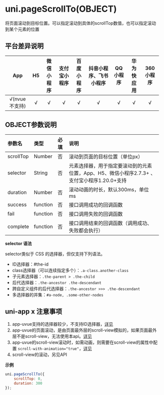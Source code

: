 # uni.pageScrollTo(OBJECT)

将页面滚动到目标位置。可以指定滚动到具体的scrollTop数值，也可以指定滚动到某个元素的位置

## 平台差异说明

|App|H5|微信小程序|支付宝小程序|百度小程序|抖音小程序、飞书小程序|QQ小程序|华为快应用|360小程序|
|:-:|:-:|:-:|:-:|:-:|:-:|:-:|:-:|:-:|
|√(nvue不支持)|√|√|√|√|√|√|√|√|


## OBJECT参数说明

|参数名		|类型		|必填	|说明														|
|:-			|:-			|:-		|:-															|
|scrollTop	|Number		|否		|滚动到页面的目标位置（单位px）								|
|selector	|String		|否		|元素选择器，用于指定要滚动到的元素位置，App、H5、微信小程序2.7.3+ 、支付宝小程序1.20.0+支持|
|duration	|Number		|否		|滚动动画的时长，默认300ms，单位 ms							|
|success	|function	|否		|接口调用成功的回调函数										|
|fail		|function	|否		|接口调用失败的回调函数										|
|complete	|function	|否		|接口调用结束的回调函数（调用成功、失败都会执行）			|

**selector 语法**

selector类似于 CSS 的选择器，但仅支持下列语法。

- ID选择器：#the-id
- class选择器（可以连续指定多个）：`.a-class.another-class`
- 子元素选择器：`.the-parent > .the-child`
- 后代选择器：`.the-ancestor .the-descendant`
- 跨自定义组件的后代选择器：`.the-ancestor >>> .the-descendant`
- 多选择器的并集：`#a-node, .some-other-nodes`

## uni-app x 注意事项

1. app-uvue支持的选择器较少，不支持ID选择器，[详见](../../uni-app-x/css/readme.md#选择器)
2. app-uvue的页面滚动，是由页面最外层的scroll-view模拟的，如果页面最外层不是scroll-view，无法使用本api。[详见](../../uni-app-x/css/readme.md#pagescroll)
3. app-uvue的scroll-view滚动时，如需动画，则需要在scroll-view的属性中配置 `scroll-with-animation="true"`，[详见](../../component/scroll-view.md)
4. scroll-view的滚动，另见API

**示例**

```javascript
uni.pageScrollTo({
	scrollTop: 0,
	duration: 300
});
```

